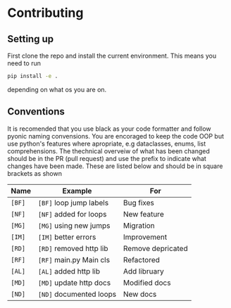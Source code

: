 # Contributing

## Setting up

First clone the repo and install the current environment. This means you need to run

```sh
pip install -e .
```

depending on what os you are on.

## Conventions

It is recomended that you use black as your code formatter and follow pyonic naming convensions. You are encoraged to keep the code OOP but use python's features where apropriate, e.g dataclasses, enums, list comprehensions. The thechnical overveiw of what has been changed should be in the PR (pull request) and use the prefix to indicate what changes have been made. These are listed below and should be in square brackets as shown

| Name   | Example                 | For               |
| ------ | ----------------------- | ----------------- |
| `[BF]` | `[BF]` loop jump labels | Bug fixes         |
| `[NF]` | `[NF]` added for loops  | New feature       |
| `[MG]` | `[MG]` using new jumps  | Migration         |
| `[IM]` | `[IM]` better errors    | Improvement       |
| `[RD]` | `[RD]` removed http lib | Remove depricated |
| `[RF]` | `[RF]` main.py Main cls | Refactored        |
| `[AL]` | `[AL]` added http lib   | Add libruary      |
| `[MD]` | `[MD]` update http docs | Modified docs     |
| `[ND]` | `[ND]` documented loops | New docs          |
